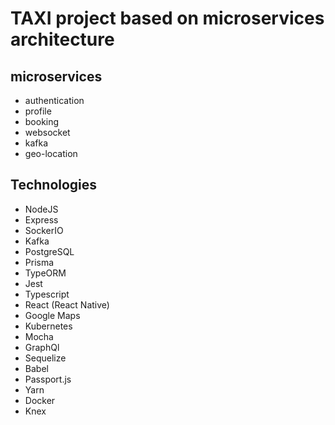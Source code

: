 # TAXI project based on microservices architecture

## microservices
 - authentication
 - profile
 - booking
 - websocket
 - kafka
 - geo-location

## Technologies
 - NodeJS
 - Express
 - SockerIO
 - Kafka
 - PostgreSQL
 - Prisma
 - TypeORM
 - Jest
 - Typescript
 - React (React Native)
 - Google Maps
 - Kubernetes
 - Mocha
 - GraphQl
 - Sequelize
 - Babel
 - Passport.js
 - Yarn
 - Docker
 - Knex
 